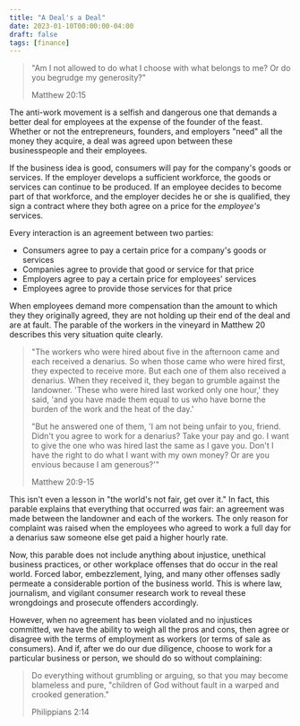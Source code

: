 ```yaml
---
title: "A Deal's a Deal"
date: 2023-01-10T00:00:00-04:00
draft: false
tags: [finance]
---
```


> "Am I not allowed to do what I choose with what belongs to me? Or do you
> begrudge my generosity?"
>
> Matthew 20:15

The anti-work movement is a selfish and dangerous one that demands a better
deal for employees at the expense of the founder of the feast. Whether or not
the entrepreneurs, founders, and employers "need" all the money they acquire,
a deal was agreed upon between these businesspeople and their employees.

If the business idea is good, consumers will pay for the company's goods or
services. If the employer develops a sufficient workforce, the goods or
services can continue to be produced. If an employee decides to become part of
that workforce, and the employer decides he or she is qualified, they sign a
contract where they both agree on a price for the _employee's_ services.

Every interaction is an agreement between two parties:

* Consumers agree to pay a certain price for a company's goods or services
* Companies agree to provide that good or service for that price
* Employers agree to pay a certain price for employees' services
* Employees agree to provide those services for that price

When employees demand more compensation than the amount to which they they
originally agreed, they are not holding up their end of the deal and are at
fault. The parable of the workers in the vineyard in Matthew 20 describes this
very situation quite clearly.

> "The workers who were hired about five in the afternoon came and each
> received a denarius. So when those came who were hired first, they expected
> to receive more. But each one of them also received a denarius. When they
> received it, they began to grumble against the landowner. 'These who were
> hired last worked only one hour,' they said, 'and you have made them equal
> to us who have borne the burden of the work and the heat of the day.'
> 
> "But he answered one of them, 'I am not being unfair to you, friend. Didn't
> you agree to work for a denarius? Take your pay and go. I want to give the
> one who was hired last the same as I gave you. Don't I have the right to do
> what I want with my own money? Or are you envious because I am generous?'"
>
> Matthew 20:9-15

This isn't even a lesson in "the world's not fair, get over it." In fact, this
parable explains that everything that occurred _was_ fair: an agreement was
made between the landowner and each of the workers. The only reason for
complaint was raised when the employees who agreed to work a full day for a
denarius saw someone else get paid a higher hourly rate.

Now, this parable does not include anything about injustice, unethical
business practices, or other workplace offenses that do occur in the real
world. Forced labor, embezzlement, lying, and many other offenses sadly
permeate a considerable portion of the business world. This is where law,
journalism, and vigilant consumer research work to reveal these wrongdoings
and prosecute offenders accordingly.

However, when no agreement has been violated and no injustices committed, we
have the ability to weigh all the pros and cons, then agree or disagree with
the terms of employment as workers (or terms of sale as consumers). And if,
after we do our due diligence, choose to work for a particular business or
person, we should do so without complaining:

> Do everything without grumbling or arguing, so that you may become blameless
> and pure, "children of God without fault in a warped and crooked generation."
>
> Philippians 2:14
